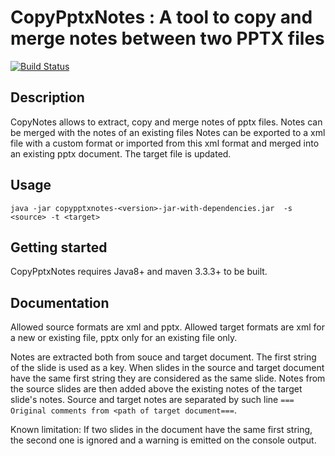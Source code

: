 # CopyPptxNotes : A tool to copy and merge notes between two PPTX files

[![Build Status](https://travis-ci.org/mbojoly/copypptxnotes.svg)](https://travis-ci.org/mbojoly/copypptxnotes)

## Description
CopyNotes allows to extract, copy and merge notes of pptx files. 
Notes can be merged with the notes of an existing files
Notes can be exported to a xml file with a custom format or imported from this xml format and merged into an existing pptx document.
The target file is updated.

## Usage
```
java -jar copypptxnotes-<version>-jar-with-dependencies.jar  -s <source> -t <target>
```

## Getting started
CopyPptxNotes requires Java8+ and maven 3.3.3+ to be built.

## Documentation
Allowed source formats are xml and pptx.
Allowed target formats are xml for a new or existing file, pptx only for an existing file only.

Notes are extracted both from souce and target document. The first string of the slide is used as a key. When slides in the source and target document have the same first string they are considered as the same slide. Notes from the source slides are then added above the existing notes of the target slide's notes. Source and target notes are separated by such line `=== Original comments from <path of target document===`.

Known limitation: If two slides in the document have the same first string, the second one is ignored and a warning is emitted on the console output.





